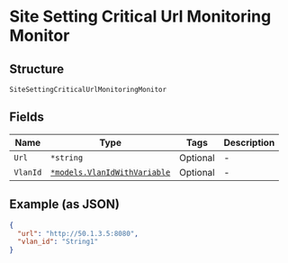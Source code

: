 
# Site Setting Critical Url Monitoring Monitor

## Structure

`SiteSettingCriticalUrlMonitoringMonitor`

## Fields

| Name | Type | Tags | Description |
|  --- | --- | --- | --- |
| `Url` | `*string` | Optional | - |
| `VlanId` | [`*models.VlanIdWithVariable`](../../doc/models/containers/vlan-id-with-variable.md) | Optional | - |

## Example (as JSON)

```json
{
  "url": "http://50.1.3.5:8080",
  "vlan_id": "String1"
}
```

